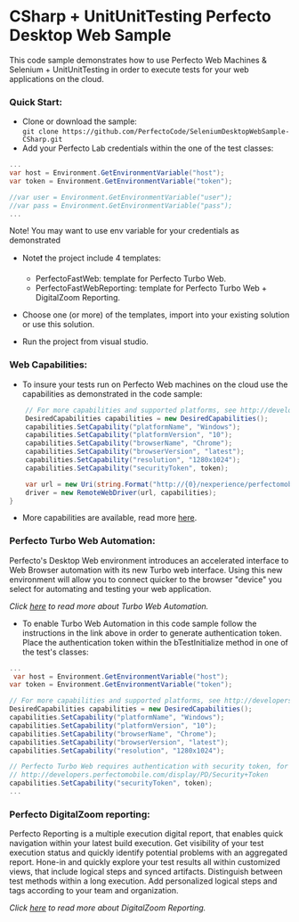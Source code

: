 # CSharp + UnitUnitTesting Perfecto Desktop Web Sample

This code sample demonstrates how to use Perfecto Web Machines & Selenium + UnitUnitTesting in order to execute tests 
for your web applications on the cloud. 

### Quick Start: 
- Clone or download the sample:<br/> `git clone https://github.com/PerfectoCode/SeleniumDesktopWebSample-CSharp.git`
- Add your Perfecto Lab credentials within the one of the test classes:
```C#
...
var host = Environment.GetEnvironmentVariable("host");
var token = Environment.GetEnvironmentVariable("token");

//var user = Environment.GetEnvironmentVariable("user");
//var pass = Environment.GetEnvironmentVariable("pass");
... 
```
Note! You may want to use env variable for your credentials as demonstrated

- Note:exclamation: the project include 4 templates: 
    - PerfectoFastWeb: template for Perfecto Turbo Web.
    - PerfectoFastWebReporting: template for Perfecto Turbo Web + DigitalZoom Reporting.
    
- Choose one (or more) of the templates, import into your existing solution or use this solution.

- Run the project from visual studio.

### Web Capabilities: 
- To insure your tests run on Perfecto Web machines on the cloud use the capabilities as demonstrated in the code sample: <br/>
```C#
    // For more capabilities and supported platforms, see http://developers.perfectomobile.com/display/PD/Supported+Platforms
    DesiredCapabilities capabilities = new DesiredCapabilities();
    capabilities.SetCapability("platformName", "Windows");
    capabilities.SetCapability("platformVersion", "10");
    capabilities.SetCapability("browserName", "Chrome");
    capabilities.SetCapability("browserVersion", "latest");
    capabilities.SetCapability("resolution", "1280x1024");
    capabilities.SetCapability("securityToken", token);

    var url = new Uri(string.Format("http://{0}/nexperience/perfectomobile/wd/hub/fast", host));
    driver = new RemoteWebDriver(url, capabilities);
}
```

- More capabilities are available, read more [here](http://developers.perfectomobile.com/display/PD/Supported+Platforms).

### Perfecto Turbo Web Automation:

Perfecto's Desktop Web environment introduces an accelerated interface to Web Browser automation with its new Turbo web interface. Using this new environment will allow you to connect quicker to the browser "device" you select for automating and testing your web application.

*Click [here](http://developers.perfectomobile.com/display/PD/Turbo+Web+Automation) to read more about Turbo Web Automation.*

- To enable Turbo Web Automation in this code sample follow the instructions in the link above in order to generate authentication token.
Place the authentication token within the bTestInitialize method in one of the test's classes:
```C#
... 
 var host = Environment.GetEnvironmentVariable("host");
var token = Environment.GetEnvironmentVariable("token");

// For more capabilities and supported platforms, see http://developers.perfectomobile.com/display/PD/Supported+Platforms
DesiredCapabilities capabilities = new DesiredCapabilities();
capabilities.SetCapability("platformName", "Windows");
capabilities.SetCapability("platformVersion", "10");
capabilities.SetCapability("browserName", "Chrome");
capabilities.SetCapability("browserVersion", "latest");
capabilities.SetCapability("resolution", "1280x1024");

// Perfecto Turbo Web requires authentication with security token, for more information see:
// http://developers.perfectomobile.com/display/PD/Security+Token
capabilities.SetCapability("securityToken", token);
...
```

### Perfecto DigitalZoom reporting:

Perfecto Reporting is a multiple execution digital report, that enables quick navigation within your latest build execution. Get visibility of your test execution status and quickly identify potential problems with an aggregated report.
Hone-in and quickly explore your test results all within customized views, that include logical steps and synced artifacts. Distinguish between test methods within a long execution. Add personalized logical steps and tags according to your team and organization.

*Click [here](http://developers.perfectomobile.com/display/PD/Reporting) to read more about DigitalZoom Reporting.*
